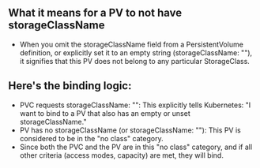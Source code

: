 ## What it means for a PV to not have storageClassName
- When you omit the storageClassName field from a PersistentVolume definition, or explicitly set it to an empty string (storageClassName: ""), it signifies that this PV does not belong to any particular StorageClass.
## Here's the binding logic:
- PVC requests storageClassName: "": This explicitly tells Kubernetes: "I want to bind to a PV that also has an empty or unset storageClassName."
- PV has no storageClassName (or storageClassName: ""): This PV is considered to be in the "no class" category.
- Since both the PVC and the PV are in this "no class" category, and if all other criteria (access modes, capacity) are met, they will bind.
